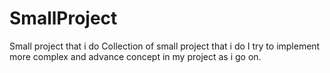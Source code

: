 # SmallProject
Small project that i do 
Collection of small project that i do
I try to implement more complex and advance concept in my project as i go on. 

